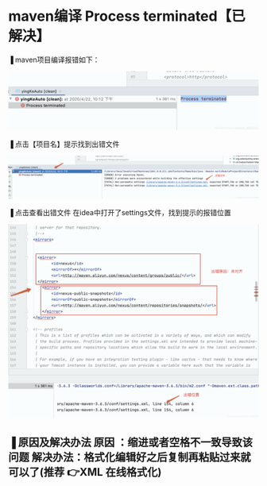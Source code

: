 # maven编译 Process terminated【已解决】

▐ maven项目编译报错如下：

![在这里插入图片描述](01-Maven-Q.assets/watermark,type_ZmFuZ3poZW5naGVpdGk,shadow_10,text_aHR0cHM6Ly9ibG9nLmNzZG4ubmV0L3dlaXhpbl80NDIwMzE1OA==,size_16,color_FFFFFF,t_70.png)

▐ 点击【项目名】提示找到出错文件

![在这里插入图片描述](01-Maven-Q.assets/watermark,type_ZmFuZ3poZW5naGVpdGk,shadow_10,text_aHR0cHM6Ly9ibG9nLmNzZG4ubmV0L3dlaXhpbl80NDIwMzE1OA==,size_16,color_FFFFFF,t_70-20210522213816593.png)

▐ 点击查看出错文件
在idea中打开了settings文件，找到提示的报错位置

![在这里插入图片描述](01-Maven-Q.assets/watermark,type_ZmFuZ3poZW5naGVpdGk,shadow_10,text_aHR0cHM6Ly9ibG9nLmNzZG4ubmV0L3dlaXhpbl80NDIwMzE1OA==,size_16,color_FFFFFF,t_70-20210522213825112.png)

▐ 原因及解决办法
原因 ：缩进或者空格不一致导致该问题
解决办法：格式化编辑好之后复制再粘贴过来就可以了(推荐 👉XML 在线格式化)
------------------------------------------------